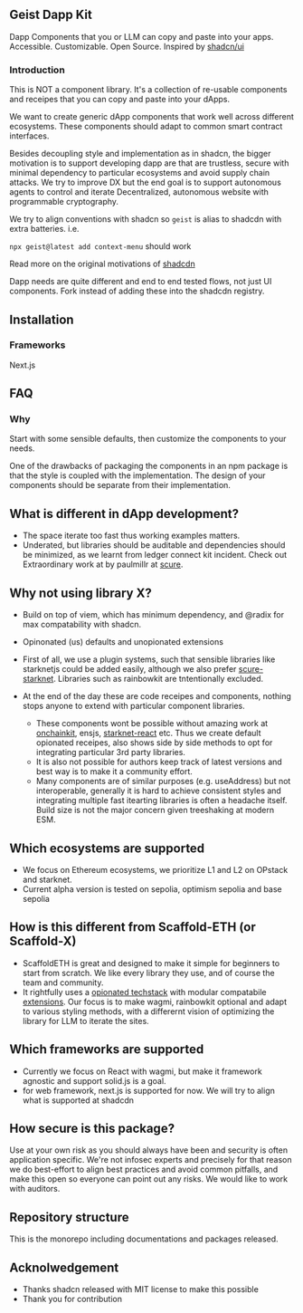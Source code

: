 ## Geist Dapp Kit

Dapp Components that you or LLM can copy and paste into your apps. Accessible. Customizable. Open Source.
Inspired by [shadcn/ui](https://github.com/shadcn-ui/ui/tree/main)

### Introduction 

This is NOT a component library. It's a collection of re-usable components and receipes that you can copy and paste into your dApps.

We want to create generic dApp components that work well across different ecosystems. 
These components should adapt to common smart contract interfaces. 


Besides decoupling style and implementation as in shadcn, the bigger motivation is to support developing dapp are that are trustless, secure with minimal dependency to particular ecosystems and avoid supply chain attacks. We try to improve DX but the end goal is to support autonomous agents to control and iterate Decentralized, autonomous website with programmable cryptography. 

We try to align conventions with shadcn so `geist` is alias to shadcdn with extra batteries. 
i.e.

`npx geist@latest add context-menu` should work


Read more on the original motivations of [shadcdn](https://ui.shadcn.com/docs)

Dapp needs are quite different and end to end tested flows, not just UI components. Fork instead of adding these into the shadcdn registry.

## Installation

### Frameworks
Next.js

## FAQ

### Why 
Start with some sensible defaults, then customize the components to your needs.

One of the drawbacks of packaging the components in an npm package is that the style is coupled with the implementation. The design of your components should be separate from their implementation.


## What is different in dApp development?
- The space iterate too fast thus working examples matters.
- Underated, but libraries should be auditable and dependencies should be minimized, as we learnt from ledger connect kit incident. Check out Extraordinary work at by paulmillr at [scure](https://github.com/paulmillr/scure-base).

## Why not using library X?

- Build on top of viem, which has minimum dependency, and @radix for max compatability with shadcn. 

- Opinonated (us) defaults and unopionated extensions  
 - First of all, we use a plugin systems, such that sensible libraries like starknetjs could be added easily, although we also prefer [scure-starknet](https://github.com/paulmillr/scure-starknet). Libraries such as rainbowkit are tntentionally excluded.
- At the end of the day these are code receipes and components, nothing stops anyone to extend with particular component libraries.    
    - These components wont be possible without amazing work at [onchainkit](https://github.com/coinbase/onchainkit), ensjs, [starknet-react](https://github.com/apibara/starknet-react) etc. Thus we create default opionated receipes, also shows side by side methods to opt for integrating particular 3rd party libraries.
    - It is also not possible for authors keep track of latest versions and best way is to make it a community effort.
    - Many components are of similar purposes (e.g. useAddress) but not interoperable, generally it is hard to achieve consistent styles and integrating multiple fast itearting libraries is often a headache itself. Build size is not the major concern given treeshaking at modern ESM. 

## Which ecosystems are supported
- We focus on Ethereum ecosystems, we prioritize L1 and L2 on OPstack and starknet.
- Current alpha version is tested on sepolia, optimism sepolia and base sepolia


## How is this different from Scaffold-ETH (or Scaffold-X)
- ScaffoldETH is great and designed to make it simple for beginners to start from scratch. We like every library they use, and of course the team and community. 
- It rightfully uses a [opionated techstack](https://docs.scaffoldeth.io/#scaffold-eth-2-tech-stack) with modular compatabile [extensions](https://docs.scaffoldeth.io/extensions/). Our focus is to make wagmi, rainbowkit optional and adapt to various styling methods, with a differernt vision of optimizing the library for LLM to iterate the sites.


## Which frameworks are supported
- Currently we focus on React with wagmi, but make it framework agnostic and support solid.js is a goal.
- for web framework, next.js is supported for now. We will try to align what is supported at shadcdn

## How secure is this package?
Use at your own risk as you should always have been and security is often application specific. We're not infosec experts and precisely for that reason we do best-effort to align best practices and avoid common pitfalls, and make this open so everyone can point out any risks. We would like to work with auditors.


## Repository structure
This is the monorepo including documentations and packages released. 


## Acknolwedgement
- Thanks shadcn released with MIT license to make this possible
- Thank you for contribution